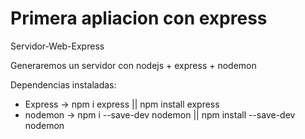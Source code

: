# Primera apliacion con express
Servidor-Web-Express 

Generaremos un servidor con nodejs + express + nodemon 

Dependencias instaladas:
- Express -> npm i express || npm install express
- nodemon -> npm i --save-dev nodemon || npm install --save-dev nodemon